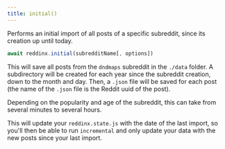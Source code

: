 ```yaml
---
title: initial()
---
```


<div class="lead">
  Performs an initial import of all posts of a specific subreddit, since its
  creation up until today.
</div>


```js
await reddinx.initial(subredditName[, options])
```

This will save all posts from the `dndmaps` subreddit in the `./data` folder.
A subdirectory will be created for each year since the subreddit creation, down
to the month and day. Then, a `.json` file will be saved for each post (the name
of the `.json` file is the Reddit uuid of the post).

Depending on the popularity and age of the subreddit, this can take from several
minutes to several hours.

This will update your `reddinx.state.js` with the date of the last import, so
you'll then be able to run `incremental` and only update your data with the new
posts since your last import.
